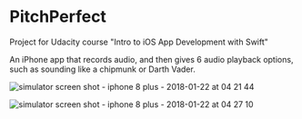 # PitchPerfect
Project for Udacity course "Intro to iOS App Development with Swift"

An iPhone app that records audio, and then gives 6 audio playback options, such as sounding like a chipmunk or Darth Vader.

![simulator screen shot - iphone 8 plus - 2018-01-22 at 04 21 44](https://user-images.githubusercontent.com/27603808/35220691-2a0f8f86-ff2c-11e7-8b2d-43a3450fb9c4.png)

![simulator screen shot - iphone 8 plus - 2018-01-22 at 04 27 10](https://user-images.githubusercontent.com/27603808/35220811-936ee508-ff2c-11e7-9a96-383adf807176.png)
